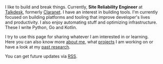 I like to build and break things. Currently, **Site Reliability Engineer** at [Talkdesk](https://www.talkdesk.com/), formerly [Claranet](https://www.claranet.co.uk/). I have an interest in building tools. I'm currently focused on building platforms and tooling that improve developer's lives and productivity. I also enjoy automating stuff and optimizing infrastructure. These I write Python, Go and Kotlin.

I try to use this page for sharing whatever I am interested in or learning. Here you can also know more [about me](/about/), what [projects](/code/) I am working on or have a look at my [past research](/research).

You can get future updates via [RSS](/index.xml).



